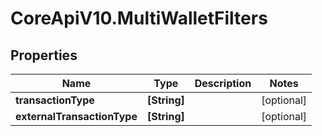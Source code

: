 # CoreApiV10.MultiWalletFilters

## Properties
Name | Type | Description | Notes
------------ | ------------- | ------------- | -------------
**transactionType** | **[String]** |  | [optional] 
**externalTransactionType** | **[String]** |  | [optional] 


